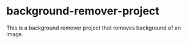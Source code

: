 # background-remover-project
This is a background remover project that removes background of an image.
